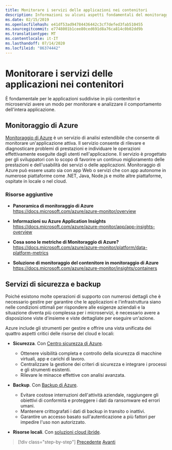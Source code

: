 ```yaml
---
title: Monitorare i servizi delle applicazioni nei contenitori
description: Informazioni su alcuni aspetti fondamentali del monitoraggio delle architetture dei contenitori
ms.date: 02/15/2019
ms.openlocfilehash: e41df53ad94784436442c3cf7defed3fab510455
ms.sourcegitcommit: e7748001b1cee80ced691d8a76ca814c0b02dd9b
ms.translationtype: MT
ms.contentlocale: it-IT
ms.lasthandoff: 07/14/2020
ms.locfileid: "86374442"
---
```

# <a name="monitor-containerized-application-services"></a>Monitorare i servizi delle applicazioni nei contenitori

È fondamentale per le applicazioni suddivise in più contenitori e microservizi avere un modo per monitorare e analizzare il comportamento dell'intera applicazione.

## <a name="azure-monitor"></a>Monitoraggio di Azure

[Monitoraggio di Azure](https://azure.microsoft.com/services/monitor/) è un servizio di analisi estendibile che consente di monitorare un'applicazione attiva. Il servizio consente di rilevare e diagnosticare problemi di prestazioni e individuare le operazioni effettivamente eseguite dagli utenti nell'applicazione. Il servizio è progettato per gli sviluppatori con lo scopo di favorire un continuo miglioramento delle prestazioni e dell'usabilità dei servizi o delle applicazioni. Monitoraggio di Azure può essere usato sia con app Web o servizi che con app autonome in numerose piattaforme come .NET, Java, Node.js e molte altre piattaforme, ospitate in locale o nel cloud.

### <a name="additional-resources"></a>Risorse aggiuntive

- **Panoramica di monitoraggio di Azure** \
  <https://docs.microsoft.com/azure/azure-monitor/overview>

- **Informazioni su Azure Application Insights** \
  <https://docs.microsoft.com/azure/azure-monitor/app/app-insights-overview>

- **Cosa sono le metriche di Monitoraggio di Azure?** \
  <https://docs.microsoft.com/azure/azure-monitor/platform/data-platform-metrics>

- **Soluzione di monitoraggio del contenitore in monitoraggio di Azure** \
  <https://docs.microsoft.com/azure/azure-monitor/insights/containers>

## <a name="security-and-backup-services"></a>Servizi di sicurezza e backup

Poiché esistono molte operazioni di supporto con numerosi dettagli che è necessario gestire per garantire che le applicazioni e l'infrastruttura siano nelle condizioni ottimali per rispondere alle esigenze aziendali e la situazione diventa più complessa per i microservizi, è necessario avere a disposizione viste d'insieme e viste dettagliate per eseguire un'azione.

Azure include gli strumenti per gestire e offrire una vista unificata dei quattro aspetti critici delle risorse del cloud e locali:

- **Sicurezza**. Con [Centro sicurezza di Azure](https://azure.microsoft.com/services/security-center/).
  - Ottenere visibilità completa e controllo della sicurezza di macchine virtuali, app e carichi di lavoro.
  - Centralizzare la gestione dei criteri di sicurezza e integrare i processi e gli strumenti esistenti.
  - Rilevare le minacce effettive con analisi avanzata.

- **Backup**. Con [Backup di Azure](https://azure.microsoft.com/services/backup/).
  - Evitare costose interruzioni dell'attività aziendale, raggiungere gli obiettivi di conformità e proteggere i dati da ransomware ed errori umani.
  - Mantenere crittografati i dati di backup in transito o inattivi.
  - Garantire un accesso basato sull'autenticazione a più fattori per impedire l'uso non autorizzato.

- **Risorse locali**. Con [soluzioni cloud ibride](https://azure.microsoft.com/solutions/hybrid-cloud-app/).

>[!div class="step-by-step"]
>[Precedente](manage-production-docker-environments.md) 
> [Avanti](../key-takeaways/index.md)
